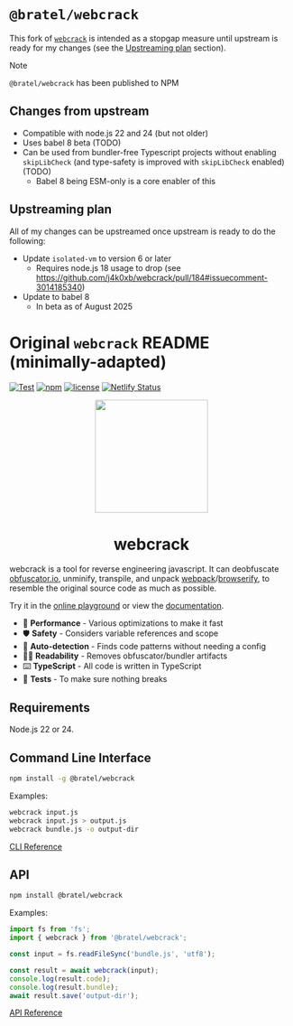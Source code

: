# `@bratel/webcrack`

This fork of [`webcrack`](https://webcrack.netlify.app/docs/) is intended as a stopgap measure until upstream is ready for my changes (see the [Upstreaming plan](#upstreaming-plan) section).

> [!NOTE]
> `@bratel/webcrack` has been published to NPM
## Changes from upstream

* Compatible with node.js 22 and 24 (but not older)
* Uses babel 8 beta (TODO)
* Can be used from bundler-free Typescript projects without enabling `skipLibCheck` (and type-safety is improved with `skipLibCheck` enabled) (TODO)
  * Babel 8 being ESM-only is a core enabler of this

## Upstreaming plan

All of my changes can be upstreamed once upstream is ready to do the following:

* Update `isolated-vm` to version 6 or later
  * Requires node.js 18 usage to drop (see https://github.com/j4k0xb/webcrack/pull/184#issuecomment-3014185340)
* Update to babel 8
  * In beta as of August 2025

# Original `webcrack` README (minimally-adapted)

[![Test](https://github.com/j4k0xb/webcrack/actions/workflows/ci.yml/badge.svg)](https://github.com/lsq/webcrack/actions/workflows/ci.yml)
[![npm](https://img.shields.io/npm/v/webcrack)](https://www.npmjs.com/package/webcrack)
[![license](https://img.shields.io/github/license/j4k0xb/webcrack)](https://github.com/lsq/webcrack/blob/master/LICENSE)
[![Netlify Status](https://api.netlify.com/api/v1/badges/ba64bf80-7053-4ed8-a282-d3762742c0dd/deploy-status)](https://app.netlify.com/sites/webcrack/deploys)

<p align="center">
  <img src="https://user-images.githubusercontent.com/55899582/231488871-e83fb827-1b25-4ec9-a326-b14244677e87.png" width="200">
</p>

<h1 align="center">webcrack</h1>

webcrack is a tool for reverse engineering javascript.
It can deobfuscate [obfuscator.io](https://github.com/javascript-obfuscator/javascript-obfuscator), unminify,
transpile, and unpack [webpack](https://webpack.js.org/)/[browserify](https://browserify.org/),
to resemble the original source code as much as possible.

Try it in the [online playground](https://webcrack.netlify.app/) or view the [documentation](https://webcrack.netlify.app/docs).

- 🚀 **Performance** - Various optimizations to make it fast
- 🛡️ **Safety** - Considers variable references and scope
- 🔬 **Auto-detection** - Finds code patterns without needing a config
- ✍🏻 **Readability** - Removes obfuscator/bundler artifacts
- ⌨️ **TypeScript** - All code is written in TypeScript
- 🧪 **Tests** - To make sure nothing breaks

## Requirements

Node.js 22 or 24.

## Command Line Interface

```bash
npm install -g @bratel/webcrack
```

Examples:

```bash
webcrack input.js
webcrack input.js > output.js
webcrack bundle.js -o output-dir
```

[CLI Reference](https://webcrack.netlify.app/docs/guide/cli.html)

## API

```bash
npm install @bratel/webcrack
```

Examples:

```js
import fs from 'fs';
import { webcrack } from '@bratel/webcrack';

const input = fs.readFileSync('bundle.js', 'utf8');

const result = await webcrack(input);
console.log(result.code);
console.log(result.bundle);
await result.save('output-dir');
```

[API Reference](https://webcrack.netlify.app/docs/guide/api.html)
